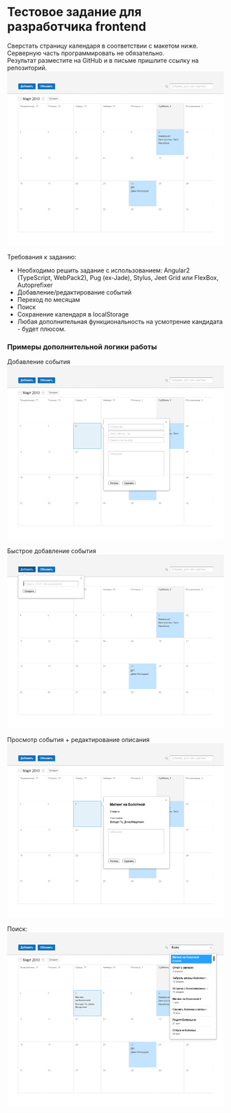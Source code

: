 Тестовое задание для разработчика frontend
==========================================

Сверстать страницу календаря в соответствии с макетом ниже.  
Серверную часть программировать не обязательно.  
Результат разместите на GitHub и в письме пришлите ссылку на репозиторий.
![](Calendar-HW-01.png)

Требования к заданию:
* Необходимо решить задание с использованием: Angular2 (TypeScript, WebPack2), Pug (ex-Jade), Stylus, Jeet Grid или FlexBox, Autoprefixer
* Добавление/редактирование событий
* Переход по месяцам
* Поиск
* Сохранение календаря в localStorage
* Любая дополнительная функциональность на усмотрение кандидата - будет плюсом.

### Примеры дополнительной логики работы

Добавление события
![](Calendar-HW-05.png)

Быстрое добавление события
![](Calendar-HW-02.png)

Просмотр события + редактирование описания
![](Calendar-HW-04.png)

Поиск:
![](Calendar-HW-07.png)

